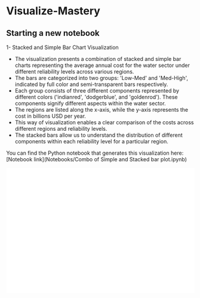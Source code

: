 # Visualize-Mastery

## Starting a new notebook

1- Stacked and Simple Bar Chart Visualization

- The visualization presents a combination of stacked and simple bar charts representing the average annual cost for the water sector under different reliability levels across various regions.
- The bars are categorized into two groups: 'Low-Med' and 'Med-High', indicated by full color and semi-transparent bars respectively.
- Each group consists of three different components represented by different colors ('indianred', 'dodgerblue', and 'goldenrod'). These components signify different aspects within the water sector.
- The regions are listed along the x-axis, while the y-axis represents the cost in billions USD per year.
- This way of visualization enables a clear comparison of the costs across different regions and reliability levels.
- The stacked bars allow us to understand the distribution of different components within each reliability level for a particular region.

You can find the Python notebook that generates this visualization here: [Notebook link](Notebooks/Combo of Simple and Stacked bar plot.ipynb)

![combo_of_simple_and_stacked_bar.png](Images/combo_of_simple_and_stacked_bar.png)
